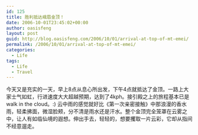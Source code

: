 ```yaml
---
id: 125
title: 胜利抵达峨眉金顶！
date: 2006-10-01T23:45:02+00:00
author: oasisfeng
layout: post
guid: http://blog.oasisfeng.com/2006/10/01/arrival-at-top-of-mt-emei/
permalink: /2006/10/01/arrival-at-top-of-mt-emei/
categories:
  - Life
tags:
  - Life
  - Travel
---
```

今天又是充实的一天，早上8点从息心所出发，下午4点就抵达了金顶。一路上大家士气如虹，行进速度大大超越预期，达到了4kph。接引殿之上的旅程基本已是walk in the cloud。:) 云中雨的感觉就好比《第一次亲密接触》中那浪漫的香水雨，轻柔拂面，微湿脸颊，分不清是雨水还是汗水。整个金顶完全笼罩在云雾之中，让人有如临仙境的遐想。伸出手去，轻轻的，想要攫取一片云彩，它却从指间不经意遛走。